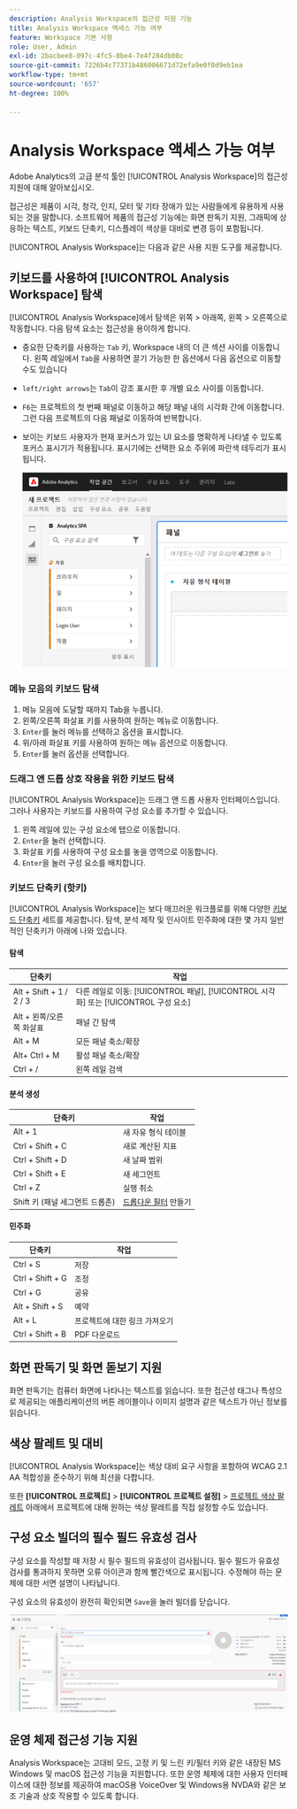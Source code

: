 ```yaml
---
description: Analysis Workspace의 접근성 지원 기능
title: Analysis Workspace 액세스 가능 여부
feature: Workspace 기본 사항
role: User, Admin
exl-id: 2bacbee8-097c-4fc5-8be4-7e4f284db08c
source-git-commit: 7226b4c77371b486006671d72efa9e0f0d9eb1ea
workflow-type: tm+mt
source-wordcount: '657'
ht-degree: 100%

---
```


# Analysis Workspace 액세스 가능 여부

Adobe Analytics의 고급 분석 툴인 [!UICONTROL Analysis Workspace]의 접근성 지원에 대해 알아보십시오.

접근성은 제품이 시각, 청각, 인지, 모터 및 기타 장애가 있는 사람들에게 유용하게 사용되는 것을 말합니다. 소프트웨어 제품의 접근성 기능에는 화면 판독기 지원, 그래픽에 상응하는 텍스트, 키보드 단축키, 디스플레이 색상을 대비로 변경 등이 포함됩니다.

[!UICONTROL Analysis Workspace]는 다음과 같은 사용 지원 도구를 제공합니다.

## 키보드를 사용하여 [!UICONTROL Analysis Workspace] 탐색

[!UICONTROL Analysis Workspace]에서 탐색은 위쪽 > 아래쪽, 왼쪽 > 오른쪽으로 작동합니다. 다음 탐색 요소는 접근성을 용이하게 합니다.

* 중요한 단축키를 사용하는 `Tab` 키, Workspace 내의 더 큰 섹션 사이를 이동합니다. 왼쪽 레일에서 `Tab`을 사용하면 끌기 가능한 한 옵션에서 다음 옵션으로 이동할 수도 있습니다
* `left/right arrows`는 `Tab`이 강조 표시한 후 개별 요소 사이를 이동합니다.
* `F6`는 프로젝트의 첫 번째 패널로 이동하고 해당 패널 내의 시각화 간에 이동합니다. 그런 다음 프로젝트의 다음 패널로 이동하여 반복합니다.
* 보이는 키보드 사용자가 현재 포커스가 있는 UI 요소를 명확하게 나타낼 수 있도록 포커스 표시기가 적용됩니다. 표시기에는 선택한 요소 주위에 파란색 테두리가 표시됩니다.

   ![포커스 표시기](assets/focus-indicator.png)

### 메뉴 모음의 키보드 탐색

1. 메뉴 모음에 도달할 때까지 Tab을 누릅니다.
1. 왼쪽/오른쪽 화살표 키를 사용하여 원하는 메뉴로 이동합니다.
1. `Enter`를 눌러 메뉴를 선택하고 옵션을 표시합니다.
1. 위/아래 화살표 키를 사용하여 원하는 메뉴 옵션으로 이동합니다.
1. `Enter`를 눌러 옵션을 선택합니다.

### 드래그 앤 드롭 상호 작용을 위한 키보드 탐색

[!UICONTROL Analysis Workspace]는 드래그 앤 드롭 사용자 인터페이스입니다. 그러나 사용자는 키보드를 사용하여 구성 요소를 추가할 수 있습니다.

1. 왼쪽 레일에 있는 구성 요소에 탭으로 이동합니다.
1. `Enter`을 눌러 선택합니다.
1. 화살표 키를 사용하여 구성 요소를 놓을 영역으로 이동합니다.
1. `Enter`을 눌러 구성 요소를 배치합니다.

### 키보드 단축키 (핫키)

[!UICONTROL Analysis Workspace]는 보다 매끄러운 워크플로를 위해 다양한 [키보드 단축키](https://experienceleague.adobe.com/docs/analytics/analyze/analysis-workspace/build-workspace-project/fa-shortcut-keys.html?lang=ko-KR) 세트를 제공합니다. 탐색, 분석 제작 및 인사이트 민주화에 대한 몇 가지 일반적인 단축키가 아래에 나와 있습니다.

#### 탐색

| 단축키 | 작업 |
|---|---|
| Alt + Shift + 1 / 2 / 3 | 다른 레일로 이동: [!UICONTROL 패널], [!UICONTROL 시각화] 또는 [!UICONTROL 구성 요소] |
| Alt + 왼쪽/오른쪽 화살표 | 패널 간 탐색 |
| Alt + M | 모든 패널 축소/확장 |
| Alt+ Ctrl + M | 활성 패널 축소/확장 |
| Ctrl + / | 왼쪽 레일 검색 |

#### 분석 생성

| 단축키 | 작업 |
|---|---|
| Alt + 1 | 새 자유 형식 테이블 |
| Ctrl + Shift + C | 새로 계산된 지표 |
| Ctrl + Shift + D | 새 날짜 범위 |
| Ctrl + Shift + E | 새 세그먼트 |
| Ctrl + Z | 실행 취소 |
| Shift 키 (패널 세그먼트 드롭존) | [드롭다운 필터](https://experienceleague.adobe.com/docs/analytics-learn/tutorials/analysis-workspace/using-panels/using-drop-down-filters.html?lang=ko-KR) 만들기 |

#### 민주화

| 단축키 | 작업 |
|---|---|
| Ctrl + S | 저장 |
| Ctrl + Shift + G | 조정 |
| Ctrl + G | 공유 |
| Alt + Shift + S | 예약 |
| Alt + L | 프로젝트에 대한 링크 가져오기 |
| Ctrl + Shift + B | PDF 다운로드 |

## 화면 판독기 및 화면 돋보기 지원

화면 판독기는 컴퓨터 화면에 나타나는 텍스트를 읽습니다. 또한 접근성 태그나 특성으로 제공되는 애플리케이션의 버튼 레이블이나 이미지 설명과 같은 텍스트가 아닌 정보를 읽습니다.

## 색상 팔레트 및 대비

[!UICONTROL Analysis Workspace]는 색상 대비 요구 사항을 포함하여 WCAG 2.1 AA 적합성을 준수하기 위해 최선을 다합니다.

또한 **[!UICONTROL 프로젝트]** > **[!UICONTROL 프로젝트 설정]** > [프로젝트 색상 팔레트](https://experienceleague.adobe.com/docs/analytics/analyze/analysis-workspace/build-workspace-project/color-palettes.html?lang=ko-KR) 아래에서 프로젝트에 대해 원하는 색상 팔레트를 직접 설정할 수도 있습니다.

## 구성 요소 빌더의 필수 필드 유효성 검사

구성 요소를 작성할 때 저장 시 필수 필드의 유효성이 검사됩니다. 필수 필드가 유효성 검사를 통과하지 못하면 오류 아이콘과 함께 빨간색으로 표시됩니다. 수정해야 하는 문제에 대한 서면 설명이 나타납니다.

구성 요소의 유효성이 완전히 확인되면 `Save`을 눌러 빌더를 닫습니다.

![오류 유효성 검사](assets/error-validation.png)

## 운영 체제 접근성 기능 지원

Analysis Workspace는 고대비 모드, 고정 키 및 느린 키/필터 키와 같은 내장된 MS Windows 및 macOS 접근성 기능을 지원합니다. 또한 운영 체제에 대한 사용자 인터페이스에 대한 정보를 제공하여 macOS용 VoiceOver 및 Windows용 NVDA와 같은 보조 기술과 상호 작용할 수 있도록 합니다.
